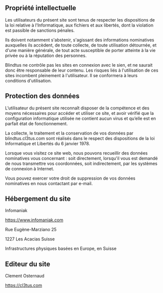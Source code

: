 ## Propriété intellectuelle

Les utilisateurs du présent site sont tenus de respecter les dispositions de la loi relative à l'Informatique, aux fichiers et aux libertés, dont la violation est passible de sanctions pénales.

Ils doivent notamment s'abstenir, s'agissant des informations nominatives auxquelles ils accèdent, de toute collecte, de toute utilisation détournée, et d'une manière générale, de tout acte susceptible de porter atteinte à la vie privée ou à la réputation des personnes.

Blindtus ne contrôle pas les sites en connexion avec le sien, et ne saurait donc être responsable de leur contenu. Les risques liés à l'utilisation de ces sites incombent pleinement à l'utilisateur. Il se conformera à leurs conditions d'utilisation.

## Protection des données

L’utilisateur du présent site reconnaît disposer de la compétence et des moyens nécessaires pour accéder et utiliser ce site, et avoir vérifié que la configuration informatique utilisée ne contient aucun virus et qu’elle est en parfait état de fonctionnement.

La collecte, le traitement et la conservation de vos données par blindtus.cl3tus.com sont réalisés dans le respect des dispositions de la loi Informatique et Libertés du 6 janvier 1978.

Lorsque vous visitez ce site web, nous pouvons recueillir des données nominatives vous concernant : soit directement, lorsqu'il vous est demandé de nous transmettre vos coordonnées, soit indirectement, par les systèmes de connexion à Internet.

Vous pouvez exercer votre droit de suppression de vos données nominatives en nous contactant par e-mail.

## Hébergement du site

Infomaniak

https://www.infomaniak.com

Rue Eugène-Marziano 25

1227 Les Acacias
Suisse

Infrastructures physiques basées en Europe, en Suisse

## Editeur du site

Clement Osternaud

https://cl3tus.com
